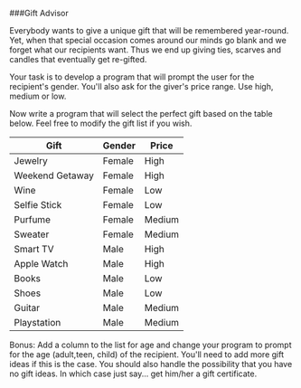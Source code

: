 <!--djw:done-->
<!--ajh: this should be a bonus activity, I think it might be too much for the average person at this point -->
###Gift Advisor

Everybody wants to give a unique gift that will be remembered year-round. Yet, when that special occasion comes around our minds go blank and we forget what our recipients want. Thus we end up giving ties, scarves and candles that eventually get re-gifted.

Your task is to develop a program that will prompt the user for the recipient's gender. You'll also ask for the giver's price range. Use high, medium or low.

Now write a program that will select the perfect gift based on the table below. Feel free to modify the gift list if you wish.

|**Gift**|**Gender**|**Price**|
|-|-|-|
|Jewelry|Female|High|
|Weekend Getaway|Female|High|
|Wine|Female|Low|
|Selfie Stick|Female|Low|
|Purfume|Female|Medium|
|Sweater|Female|Medium|
|Smart TV|Male|High|
|Apple Watch|Male|High|
|Books|Male|Low|
|Shoes|Male|Low|
|Guitar|Male|Medium|
|Playstation|Male|Medium|


Bonus:
Add a column to the list for age and change your program to prompt for the age (adult,teen, child) of the recipient. You'll need to add more gift ideas if this is the case. You should also handle the possibility that you have no gift ideas. In which case just say... get him/her a gift certificate.



